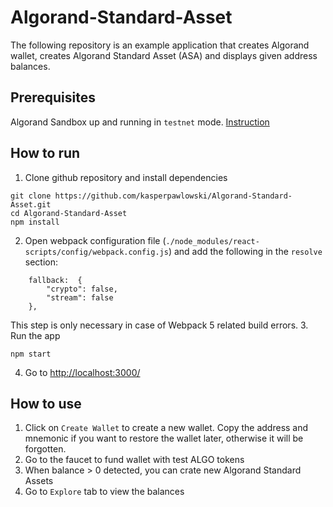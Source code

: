 # Algorand-Standard-Asset

The following repository is an example application that creates Algorand wallet, creates Algorand Standard Asset (ASA) and displays given address balances.

## Prerequisites
Algorand Sandbox up and running in `testnet` mode. [Instruction](https://github.com/algorand/sandbox)


## How to run
1. Clone github repository and install dependencies
```
git clone https://github.com/kasperpawlowski/Algorand-Standard-Asset.git
cd Algorand-Standard-Asset
npm install
```
2. Open webpack configuration file (`./node_modules/react-scripts/config/webpack.config.js`) and add the following in the `resolve` section:
```
    fallback:  { 
        "crypto": false,
        "stream": false
    },
```
This step is only necessary in case of Webpack 5 related build errors.
3. Run the app
```
npm start
```
4. Go to [http://localhost:3000/](http://localhost:3000/)


## How to use
1. Click on `Create Wallet` to create a new wallet. Copy the address and mnemonic if you want to restore the wallet later, otherwise it will be forgotten.
2. Go to the faucet to fund wallet with test ALGO tokens
3. When balance > 0 detected, you can crate new Algorand Standard Assets
4. Go to `Explore` tab to view the balances